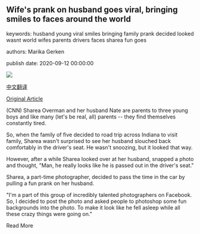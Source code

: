 ## Wife's prank on husband goes viral, bringing smiles to faces around the world

keywords: husband young viral smiles bringing family prank decided looked wasnt world wifes parents drivers faces sharea fun goes

authors: Marika Gerken

publish date: 2020-09-12 00:00:00

![](https://cdn.cnn.com/cnnnext/dam/assets/200911143700-01-wifes-prank-on-husband-goes-viral-trnd-super-tease.jpg)

[中文翻译](Wife%27s%20prank%20on%20husband%20goes%20viral%2C%20bringing%20smiles%20to%20faces%20around%20the%20world_zh.md)

[Original Article](https://edition.cnn.com/2020/09/12/us/wifes-prank-on-husband-goes-viral-trnd/index.html)

(CNN) Sharea Overman and her husband Nate are parents to three young boys and like many (let's be real, all) parents -- they find themselves constantly tired.

So, when the family of five decided to road trip across Indiana to visit family, Sharea wasn't surprised to see her husband slouched back comfortably in the driver's seat. He wasn't snoozing, but it looked that way.

However, after a while Sharea looked over at her husband, snapped a photo and thought, "Man, he really looks like he is passed out in the driver's seat."

Sharea, a part-time photographer, decided to pass the time in the car by pulling a fun prank on her husband.

"I'm a part of this group of incredibly talented photographers on Facebook. So, I decided to post the photo and asked people to photoshop some fun backgrounds into the photo. To make it look like he fell asleep while all these crazy things were going on."

Read More